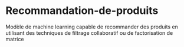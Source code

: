 # Recommandation-de-produits
Modèle de machine learning capable de recommander des produits en utilisant des techniques de filtrage collaboratif ou de factorisation de matrice
